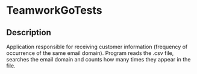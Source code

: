 # TeamworkGoTests
## Description
Application responsible for receiving customer information (frequency of occurrence of the same email domain). Program reads the .csv file, searches the email domain and counts how many times they appear in the file.
